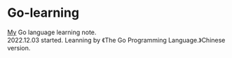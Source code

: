 # Go-learning
[My](http://github.com/yanboishere/) Go language learning note.<br>
2022.12.03 started.
Leanning by 《The Go Programming Language.》Chinese version.